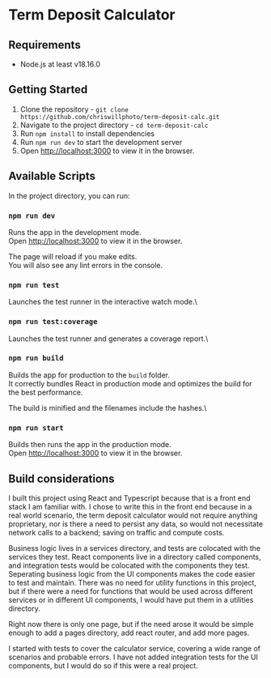 # Term Deposit Calculator

## Requirements

- Node.js at least v18.16.0

## Getting Started

1. Clone the repository - `git clone https://github.com/chriswillphoto/term-deposit-calc.git`
2. Navigate to the project directory - `cd term-deposit-calc`
3. Run `npm install` to install dependencies
4. Run `npm run dev` to start the development server
5. Open [http://localhost:3000](http://localhost:3000) to view it in the browser.

## Available Scripts

In the project directory, you can run:

### `npm run dev`

Runs the app in the development mode.\
Open [http://localhost:3000](http://localhost:3000) to view it in the browser.

The page will reload if you make edits.\
You will also see any lint errors in the console.

### `npm run test`

Launches the test runner in the interactive watch mode.\

### `npm run test:coverage`

Launches the test runner and generates a coverage report.\

### `npm run build`

Builds the app for production to the `build` folder.\
It correctly bundles React in production mode and optimizes the build for the best performance.

The build is minified and the filenames include the hashes.\

### `npm run start`

Builds then runs the app in the production mode.\
Open [http://localhost:3000](http://localhost:3000) to view it in the browser.

## Build considerations

I built this project using React and Typescript because that is a front end stack I am familiar with. I chose to write this in the front end because in a real world scenario, the term deposit calculator would not require anything proprietary, nor is there a need to persist any data, so would not necessitate network calls to a backend; saving on traffic and compute costs. 

Business logic lives in a services directory, and tests are colocated with the services they test. React components live in a directory called components, and integration tests would be colocated with the components they test. Seperating business logic from the UI components makes the code easier to test and maintain. There was no need for utility functions in this project, but if there were a need for functions that would be used across different services or in different UI components, I would have put them in a utilities directory.

Right now there is only one page, but if the need arose it would be simple enough to add a pages directory, add react router, and add more pages.

I started with tests to cover the calculator service, covering a wide range of scenarios and probable errors. I have not added integration tests for the UI components, but I would do so if this were a real project.

